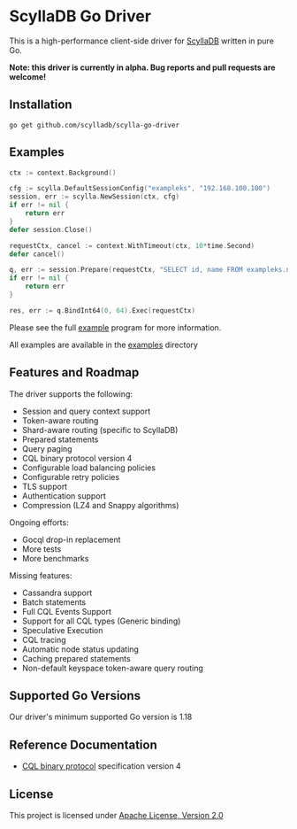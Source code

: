 # ScyllaDB Go Driver

This is a high-performance client-side driver for [ScyllaDB] written in pure Go.

**Note: this driver is currently in alpha. Bug reports and pull requests are welcome!**

## Installation
`go get github.com/scylladb/scylla-go-driver`
## Examples
```go
ctx := context.Background()

cfg := scylla.DefaultSessionConfig("exampleks", "192.168.100.100")
session, err := scylla.NewSession(ctx, cfg)
if err != nil {
	return err
}
defer session.Close()

requestCtx, cancel := context.WithTimeout(ctx, 10*time.Second)
defer cancel()

q, err := session.Prepare(requestCtx, "SELECT id, name FROM exampleks.names WHERE id=?")
if err != nil {
	return err
}

res, err := q.BindInt64(0, 64).Exec(requestCtx)
```

Please see the full [example](examples/basic.go) program for more information.

All examples are available in the [examples](examples) directory

## Features and Roadmap

The driver supports the following:

* Session and query context support
* Token-aware routing
* Shard-aware routing (specific to ScyllaDB)
* Prepared statements
* Query paging
* CQL binary protocol version 4
* Configurable load balancing policies
* Configurable retry policies
* TLS support
* Authentication support
* Compression (LZ4 and Snappy algorithms)

Ongoing efforts:
* Gocql drop-in replacement
* More tests
* More benchmarks

Missing features:
* Cassandra support
* Batch statements
* Full CQL Events Support
* Support for all CQL types (Generic binding) 
* Speculative Execution
* CQL tracing
* Automatic node status updating
* Caching prepared statements
* Non-default keyspace token-aware query routing

## Supported Go Versions
Our driver's minimum supported Go version is 1.18

## Reference Documentation

* [CQL binary protocol] specification version 4

## License

This project is licensed under [Apache License, Version 2.0](LICENSE)


[CQL binary protocol]: https://github.com/apache/cassandra/blob/trunk/doc/native_protocol_v4.spec
[ScyllaDB]: https://www.scylladb.com/
